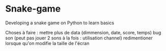 # Snake-game
 Developing a snake game on Python to learn basics

 Choses à faire :
 mettre plus de data (dimmension, date, score, temps)
 bug son (peut pas jouer 2 sons à la fois : utilisation channel)
 redimentioner lorsque qu'on modifie la taille de l'écran
